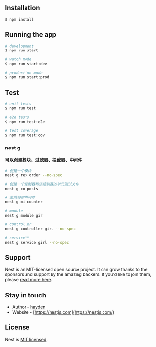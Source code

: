 <!--
 * @Descripttion :
 * @Author       : wuhaidong
 * @Date         : 2022-12-15 17:14:31
 * @LastEditors  : wuhaidong
 * @LastEditTime : 2023-04-27 14:19:32
-->

## Installation

```bash
$ npm install
```

## Running the app

```bash
# development
$ npm run start

# watch mode
$ npm run start:dev

# production mode
$ npm run start:prod
```

## Test

```bash
# unit tests
$ npm run test

# e2e tests
$ npm run test:e2e

# test coverage
$ npm run test:cov
```

### nest g

#### 可以创建模块、过滤器、拦截器、中间件

```bash
# 创建一个模块
nest g res order --no-spec

# 创建一个控制器和该控制器的单元测试文件
nest g co posts

# 生成局部中间件
nest g mi counter

# module
nest g module gir

# controller
nest g controller girl --no-spec

# service**
nest g service girl --no-spec
```

## Support

Nest is an MIT-licensed open source project. It can grow thanks to the sponsors and support by the amazing backers. If you'd like to join them, please [read more here](https://docs.nestjs.com/support).

## Stay in touch

- Author - [hayden](https://github.com/wuhaidong-me)
- Website - [https://nestjs.com](https://nestjs.com/)

## License

Nest is [MIT licensed](LICENSE).
